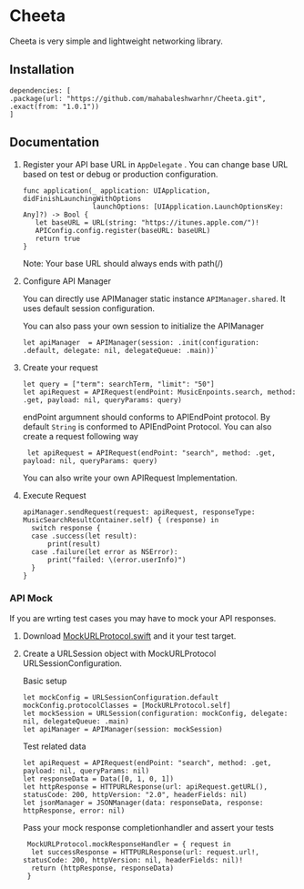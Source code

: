 # Cheeta
Cheeta is very simple and lightweight networking library. 

## Installation

    dependencies: [
    .package(url: "https://github.com/mahabaleshwarhnr/Cheeta.git", .exact(from: "1.0.1"))
    ]

## Documentation

  1. Register your API base URL in `AppDelegate` . You can change base URL based on test or debug or production configuration.
       
         func application(_ application: UIApplication, didFinishLaunchingWithOptions 
                          launchOptions: [UIApplication.LaunchOptionsKey: Any]?) -> Bool {                      
            let baseURL = URL(string: "https://itunes.apple.com/")!
            APIConfig.config.register(baseURL: baseURL)
            return true
         }
     Note: Your base URL should always ends with path(/)

  2. Configure API Manager
     
     You can directly use APIManager static instance `APIManager.shared`. It uses default session configuration.
     
     You can also pass your own session to initialize the APIManager
     
         let apiManager  = APIManager(session: .init(configuration: .default, delegate: nil, delegateQueue: .main))`

  3. Create your request
     
         let query = ["term": searchTerm, "limit": "50"]
         let apiRequest = APIRequest(endPoint: MusicEnpoints.search, method: .get, payload: nil, queryParams: query)
       endPoint argumnent should conforms to APIEndPoint protocol. By default `String` is conformed to APIEndPoint Protocol.
         You can also create a request following way
         
          let apiRequest = APIRequest(endPoint: "search", method: .get, payload: nil, queryParams: query)
       
       You can also write your own APIRequest Implementation. 
     
   4. Execute Request
   
          apiManager.sendRequest(request: apiRequest, responseType: MusicSearchResultContainer.self) { (response) in
            switch response {
            case .success(let result):
                print(result)
            case .failure(let error as NSError):
                print("failed: \(error.userInfo)")
            }
          }
 ### API Mock
 If you are wrting test cases you may have to mock your API responses.
    
   1. Download [MockURLProtocol.swift](https://gist.github.com/mahabaleshwarhnr/c427b9ab1fd38f8abe81f37397cf22e8) and it your test target.
   2. Create a URLSession object with MockURLProtocol URLSessionConfiguration.
        
         Basic setup
         
          let mockConfig = URLSessionConfiguration.default
          mockConfig.protocolClasses = [MockURLProtocol.self]
          let mockSession = URLSession(configuration: mockConfig, delegate: nil, delegateQueue: .main)
          let apiManager = APIManager(session: mockSession)
        
         Test related data
        
          let apiRequest = APIRequest(endPoint: "search", method: .get, payload: nil, queryParams: nil)
          let responseData = Data([0, 1, 0, 1])
          let httpResponse = HTTPURLResponse(url: apiRequest.getURL(), statusCode: 200, httpVersion: "2.0", headerFields: nil)
          let jsonManager = JSONManager(data: responseData, response: httpResponse, error: nil)
          
         Pass your mock response completionhandler and assert your tests
         
           MockURLProtocol.mockResponseHandler = { request in
            let successResponse = HTTPURLResponse(url: request.url!, statusCode: 200, httpVersion: nil, headerFields: nil)!
            return (httpResponse, responseData)
           }
          
        
        
  
      
